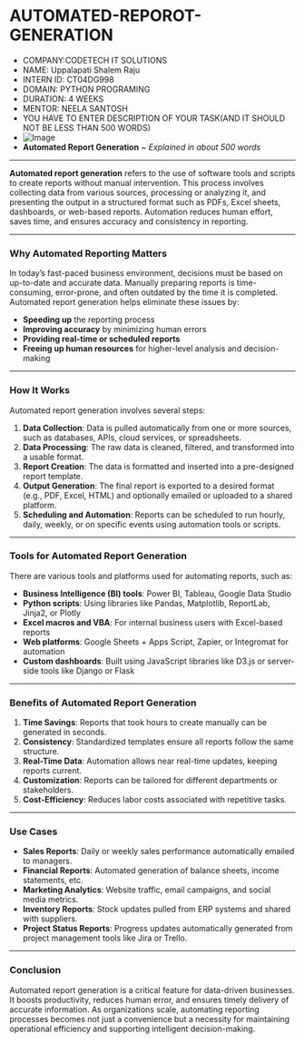 # AUTOMATED-REPOROT-GENERATION
* COMPANY:CODETECH IT SOLUTIONS
* NAME: Uppalapati Shalem Raju
* INTERN ID: CT04DG998
* DOMAIN: PYTHON PROGRAMING
* DURATION: 4 WEEKS
* MENTOR: NEELA SANTOSH
* YOU HAVE TO ENTER DESCRIPTION OF YOUR TASK(AND IT SHOULD NOT BE LESS THAN 500 WORDS)
* ![Image](https://github.com/user-attachments/assets/ae05544e-f1cd-4ee5-a2ca-284239498c80)
* **Automated Report Generation**
*\~ Explained in about 500 words*

---

**Automated report generation** refers to the use of software tools and scripts to create reports without manual intervention. This process involves collecting data from various sources, processing or analyzing it, and presenting the output in a structured format such as PDFs, Excel sheets, dashboards, or web-based reports. Automation reduces human effort, saves time, and ensures accuracy and consistency in reporting.

---

### Why Automated Reporting Matters

In today’s fast-paced business environment, decisions must be based on up-to-date and accurate data. Manually preparing reports is time-consuming, error-prone, and often outdated by the time it is completed. Automated report generation helps eliminate these issues by:

* **Speeding up** the reporting process
* **Improving accuracy** by minimizing human errors
* **Providing real-time or scheduled reports**
* **Freeing up human resources** for higher-level analysis and decision-making

---

### How It Works

Automated report generation involves several steps:

1. **Data Collection**: Data is pulled automatically from one or more sources, such as databases, APIs, cloud services, or spreadsheets.
2. **Data Processing**: The raw data is cleaned, filtered, and transformed into a usable format.
3. **Report Creation**: The data is formatted and inserted into a pre-designed report template.
4. **Output Generation**: The final report is exported to a desired format (e.g., PDF, Excel, HTML) and optionally emailed or uploaded to a shared platform.
5. **Scheduling and Automation**: Reports can be scheduled to run hourly, daily, weekly, or on specific events using automation tools or scripts.

---

### Tools for Automated Report Generation

There are various tools and platforms used for automating reports, such as:

* **Business Intelligence (BI) tools**: Power BI, Tableau, Google Data Studio
* **Python scripts**: Using libraries like Pandas, Matplotlib, ReportLab, Jinja2, or Plotly
* **Excel macros and VBA**: For internal business users with Excel-based reports
* **Web platforms**: Google Sheets + Apps Script, Zapier, or Integromat for automation
* **Custom dashboards**: Built using JavaScript libraries like D3.js or server-side tools like Django or Flask

---

### Benefits of Automated Report Generation

1. **Time Savings**: Reports that took hours to create manually can be generated in seconds.
2. **Consistency**: Standardized templates ensure all reports follow the same structure.
3. **Real-Time Data**: Automation allows near real-time updates, keeping reports current.
4. **Customization**: Reports can be tailored for different departments or stakeholders.
5. **Cost-Efficiency**: Reduces labor costs associated with repetitive tasks.

---

### Use Cases

* **Sales Reports**: Daily or weekly sales performance automatically emailed to managers.
* **Financial Reports**: Automated generation of balance sheets, income statements, etc.
* **Marketing Analytics**: Website traffic, email campaigns, and social media metrics.
* **Inventory Reports**: Stock updates pulled from ERP systems and shared with suppliers.
* **Project Status Reports**: Progress updates automatically generated from project management tools like Jira or Trello.

---

### Conclusion

Automated report generation is a critical feature for data-driven businesses. It boosts productivity, reduces human error, and ensures timely delivery of accurate information. As organizations scale, automating reporting processes becomes not just a convenience but a necessity for maintaining operational efficiency and supporting intelligent decision-making.
